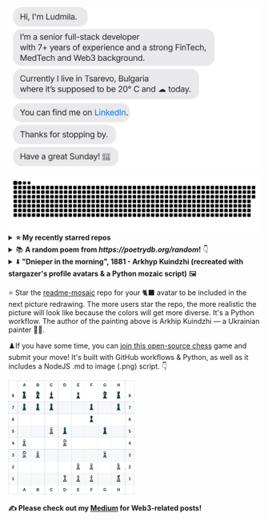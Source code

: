 [![](https://raw.githubusercontent.com/milaabl/milaabl/main/chat.svg)](https://www.linkedin.com/in/ludmila-a-dev/)

<!-- https://github.com/milaabl/milaabl/assets/86361434/c35b0e6f-acf0-435e-920d-b90faa4788ad -->

<img alt="Snake eating my contributions for breakfast🧉" src="https://raw.githubusercontent.com/milaabl/milaabl-readme/preview/github-contribution-grid-snake.svg" />

<details>
<summary>
  <strong>⭐ My recently starred repos </strong>
</summary>
  
<!-- Starred repos start -->
| Name | Url | Stars | Description |
| --- | --- |  --- |  --- |
| przemek890/Gender-prediction-app|https://github.com/przemek890/Gender-prediction-app|2|An application that utilizes camera input to predict a person's gender using a convolutional layer in PyTorch.|
| h0vhann1syan/Armenian-JavaScript-Community|https://github.com/h0vhann1syan/Armenian-JavaScript-Community|12|Welcome to the Armenian JavaScript Community Repository!|
| pieralukasz/pixel-recruitment-task|https://github.com/pieralukasz/pixel-recruitment-task|1|Zadanie rekrutacyjne Pixel Technology|
| SaraRasoulian/oop-solid-patterns|https://github.com/SaraRasoulian/oop-solid-patterns|12|💎  An educational repository for OOP, SOLID and Design Patterns|
| SaraRasoulian/SaraRasoulian|https://github.com/SaraRasoulian/SaraRasoulian|11||
| BogdanMFometescu/resume-builder|https://github.com/BogdanMFometescu/resume-builder|10|Django-based web application that allows users to create, update, and export professional resumes.|
| 0xMimir/Advance-CNN-LSTM-Model-for-Cryptocurrency-Forecasting|https://github.com/0xMimir/Advance-CNN-LSTM-Model-for-Cryptocurrency-Forecasting|6|CNN LSTM model used for predicting cryptocurrencies|
| b-hristov/b-hristov|https://github.com/b-hristov/b-hristov|1||
| CloverGit/CloverGit|https://github.com/CloverGit/CloverGit|5||
| TatevKaren/TatevKaren-data-science-portfolio|https://github.com/TatevKaren/TatevKaren-data-science-portfolio|53|Data Science Portfolio of Tatev Karen Aslanyan including Case Studies and Research Projects that I have completed that solve business problems or introduce new products. Case Study papers, codes, and additional resources are all included.|
| PiotrRut/elonmusk-twitter-notifier|https://github.com/PiotrRut/elonmusk-twitter-notifier|59|AI driven e-mail notifier for tweets mentioning stock from Elon Musk 📈|
| Vendicated/Vencord|https://github.com/Vendicated/Vencord|5813|The cutest Discord client mod|
| yeoman/yo|https://github.com/yeoman/yo|3758|CLI tool for running Yeoman generators|
| matter-labs/zksync-era|https://github.com/matter-labs/zksync-era|1522|zkSync era|
| 0age/create2crunch|https://github.com/0age/create2crunch|399|A Rust program for finding salts that create gas-efficient Ethereum addresses via CREATE2.|
| joshstevens19/ethereum-multicall|https://github.com/joshstevens19/ethereum-multicall|318|Ability to call many ethereum constant function calls in 1 JSONRPC request|
| threshold-network/token-dashboard|https://github.com/threshold-network/token-dashboard|21||
| LimeChain/mongoose-immutable-plugin|https://github.com/LimeChain/mongoose-immutable-plugin|2|Mongoose plugin guarding fields from modifications|
| ankitects/anki|https://github.com/ankitects/anki|16520|Anki's shared backend and web components, and the Qt frontend|
| lightningnetwork/lnd|https://github.com/lightningnetwork/lnd|7368|Lightning Network Daemon ⚡️|
| CoNarrative/mongo-immutable|https://github.com/CoNarrative/mongo-immutable|10|Immutable MongoDB.|
| lightningdevkit/rust-lightning|https://github.com/lightningdevkit/rust-lightning|1052|A highly modular Bitcoin Lightning library written in Rust. It's rust-lightning, not Rusty's Lightning!|
| node-lightning/node-lightning|https://github.com/node-lightning/node-lightning|128|Bitcoin Lighting Network implemented in Node.js|
| OpenZeppelin/openzeppelin-contracts-upgradeable|https://github.com/OpenZeppelin/openzeppelin-contracts-upgradeable|917|Upgradeable variant of OpenZeppelin Contracts, meant for use in upgradeable contracts. |
| dapphub/ds-test|https://github.com/dapphub/ds-test|196|Assertions, equality checks and other test helpers|
| hbarcelos/forge-multi-version|https://github.com/hbarcelos/forge-multi-version|24|Using forge with multiple solc versions|
| threshold-network/merkle-distribution|https://github.com/threshold-network/merkle-distribution|1|Threshold Network rewards generation and distribution|
| nucypher/nucypher-contracts|https://github.com/nucypher/nucypher-contracts|15|Ethereum contracts supporting TACo applications on the Threshold Network.|
| keep-network/tbtc-v2|https://github.com/keep-network/tbtc-v2|43|Trustlessly tokenized Bitcoin on Ethereum, version 2|
| TotallyMaliciousCryptoBro/TotallyMaliciousCryptoBro|https://github.com/TotallyMaliciousCryptoBro/TotallyMaliciousCryptoBro|4||

<!-- Starred repos end -->

</details>

<details>
  <summary>📚 <strong>A random poem from <em>https://poetrydb.org/random</em>!</strong> 👇 </summary>

<!-- Start poem -->
# 💮 The Canterbury Tales. The Nun's Priest's Tale. by *Geoffrey Chaucer*

<p>
    THE PROLOGUE.<br/><br/>"Ho!" quoth the Knight, "good sir, no more of this;<br/>That ye have said is right enough, y-wis,<br/>And muche more; for little heaviness<br/>Is right enough to muche folk, I guess.<br/>I say for me, it is a great disease,<br/>Where as men have been in great wealth and ease,<br/>To hearen of their sudden fall, alas!<br/>And the contrary is joy and great solas,<br/>As when a man hath been in poor estate,<br/>And climbeth up, and waxeth fortunate,<br/>And there abideth in prosperity;<br/>Such thing is gladsome, as it thinketh me,<br/>And of such thing were goodly for to tell."<br/><br/>"Yea," quoth our Hoste, "by Saint Paule's bell.<br/>Ye say right sooth; this monk hath clapped loud;<br/>He spake how Fortune cover'd with a cloud<br/>I wot not what, and als' of a tragedy<br/>Right now ye heard: and pardie no remedy<br/>It is for to bewaile, nor complain<br/>That that is done, and also it is pain,<br/>As ye have said, to hear of heaviness.<br/>Sir Monk, no more of this, so God you bless;<br/>Your tale annoyeth all this company;<br/>Such talking is not worth a butterfly,<br/>For therein is there no sport nor game;<br/>Therefore, Sir Monke, Dan Piers by your name,<br/>I pray you heart'ly, tell us somewhat else,<br/>For sickerly, n'ere clinking of your bells,<br/>That on your bridle hang on every side,<br/>By heaven's king, that for us alle died,<br/>I should ere this have fallen down for sleep,<br/>Although the slough had been never so deep;<br/>Then had your tale been all told in vain.<br/>For certainly, as these clerkes sayn,<br/>Where as a man may have no audience,<br/>Nought helpeth it to telle his sentence.<br/>And well I wot the substance is in me,<br/>If anything shall well reported be.<br/>Sir, say somewhat of hunting,  I you pray."<br/><br/>"Nay," quoth the Monk, "I have no lust to play;<br/>Now let another tell, as I have told."<br/>Then spake our Host with rude speech and bold,<br/>And said unto the Nunne's Priest anon,<br/>"Come near, thou Priest, come hither, thou Sir John,<br/>Tell us such thing as may our heartes glade.<br/>Be blithe, although thou ride upon a jade.<br/>What though thine horse be bothe foul and lean?<br/>If he will serve thee, reck thou not a bean;<br/>Look that thine heart be merry evermo'."<br/><br/>"Yes, Host," quoth he, "so may I ride or go,<br/>But I be merry, y-wis I will be blamed."<br/>And right anon his tale he hath attamed<br/>And thus he said unto us every one,<br/>This sweete priest, this goodly man, Sir John.<br/><br/>THE TALE.<br/><br/>A poor widow, somedeal y-stept in age,<br/>Was whilom dwelling in a poor cottage,<br/>Beside a grove, standing in a dale.<br/>This widow, of which I telle you my tale,<br/>Since thilke day that she was last a wife,<br/>In patience led a full simple life,<br/>For little was her chattel and her rent.<br/>By husbandry of such as God her sent,<br/>She found herself, and eke her daughters two.<br/>Three large sowes had she, and no mo';<br/>Three kine, and eke a sheep that highte Mall.<br/>Full sooty was her bow'r, and eke her hall,<br/>In which she ate full many a slender meal.<br/>Of poignant sauce knew she never a deal.<br/>No dainty morsel passed through her throat;<br/>Her diet was accordant to her cote.<br/>Repletion her made never sick;<br/>Attemper diet was all her physic,<br/>And exercise, and hearte's suffisance.<br/>The goute let her nothing for to dance,<br/>Nor apoplexy shente not her head.<br/>No wine drank she, neither white nor red:<br/>Her board was served most with white and black,<br/>Milk and brown bread, in which she found no lack,<br/>Seind bacon, and sometimes an egg or tway;<br/>For she was as it were a manner dey.<br/>A yard she had, enclosed all about<br/>With stickes, and a drye ditch without,<br/>In which she had a cock, hight Chanticleer;<br/>In all the land of crowing n'as his peer.<br/>His voice was merrier than the merry orgon,<br/>On masse days that in the churches gon.<br/>Well sickerer was his crowing in his lodge,<br/>Than is a clock, or an abbay horloge.<br/>By nature he knew each ascension<br/>Of th' equinoctial in thilke town;<br/>For when degrees fiftene were ascended,<br/>Then crew he, that it might not be amended.<br/>His comb was redder than the fine coral,<br/>Embattell'd  as it were a castle wall.<br/>His bill was black, and as the jet it shone;<br/>Like azure were his legges and his tone;<br/>His nailes whiter than the lily flow'r,<br/>And like the burnish'd gold was his colour,<br/>This gentle cock had in his governance<br/>Sev'n hennes, for to do all his pleasance,<br/>Which were his sisters and his paramours,<br/>And wondrous like to him as of colours.<br/>Of which the fairest-hued in the throat<br/>Was called Damoselle Partelote,<br/>Courteous she was, discreet, and debonair,<br/>And companiable, and bare herself so fair,<br/>Since the day that she sev'n night was old,<br/>That truely she had the heart in hold<br/>Of Chanticleer, locked in every lith;<br/>He lov'd her so, that well was him therewith,<br/>But such a joy it was to hear them sing,<br/>When that the brighte sunne gan to spring,<br/>In sweet accord, "My lefe is fare in land."<br/>For, at that time, as I have understand,<br/>Beastes and birdes coulde speak and sing.<br/><br/>And so befell, that in a dawening,<br/>As Chanticleer among his wives all<br/>Sat on his perche, that was in the hall,<br/>And next him sat this faire Partelote,<br/>This Chanticleer gan groanen in his throat,<br/>As man that in his dream is dretched sore,<br/>And when that Partelote thus heard him roar,<br/>She was aghast, and saide, "Hearte dear,<br/>What aileth you to groan in this mannere?<br/>Ye be a very sleeper, fy for shame!"<br/>And he answer'd and saide thus; "Madame,<br/>I pray you that ye take it not agrief;<br/>By God, me mette I was in such mischief,<br/>Right now, that yet mine heart is sore affright'.<br/>Now God," quoth he, "my sweven read aright<br/>And keep my body out of foul prisoun.<br/>Me mette, how that I roamed up and down<br/>Within our yard, where as I saw a beast<br/>Was like an hound, and would have made arrest<br/>Upon my body, and would have had me dead.<br/>His colour was betwixt yellow and red;<br/>And tipped was his tail, and both his ears,<br/>With black, unlike the remnant of his hairs.<br/>His snout was small, with glowing eyen tway;<br/>Yet of his look almost for fear I dey;<br/>This caused me my groaning, doubteless."<br/><br/>"Away,"  quoth she, "fy on you, hearteless!<br/>Alas!" quoth she, "for, by that God above!<br/>Now have ye lost my heart and all my love;<br/>I cannot love a coward, by my faith.<br/>For certes, what so any woman saith,<br/>We all desiren, if it mighte be,<br/>To have husbandes hardy, wise, and free,<br/>And secret, and no niggard nor no fool,<br/>Nor him that is aghast of every tool,<br/>Nor no avantour, by that God above!<br/>How durste ye for shame say to your love<br/>That anything might make you afear'd?<br/>Have ye no manne's heart, and have a beard?<br/>Alas! and can ye be aghast of swevenes?<br/>Nothing but vanity, God wot, in sweven is,<br/>Swevens engender of repletions,<br/>And oft of fume, and of complexions,<br/>When humours be too abundant in a wight.<br/>Certes this dream, which ye have mette tonight,<br/>Cometh of the great supefluity<br/>Of youre rede cholera, pardie,<br/>Which causeth folk to dreaden in their dreams<br/>Of arrows, and of fire with redde beams,<br/>Of redde beastes, that they will them bite,<br/>Of conteke, and of whelpes great and lite;<br/>Right as the humour of melancholy<br/>Causeth full many a man in sleep to cry,<br/>For fear of bulles, or of beares blake,<br/>Or elles that black devils will them take,<br/>Of other humours could I tell also,<br/>That worke many a man in sleep much woe;<br/>That I will pass as lightly as I can.<br/>Lo, Cato, which that was so wise a man,<br/><br/>Now, Sir," quoth she, "when we fly from these beams,<br/>For Godde's love, as take some laxatife;<br/>On peril of my soul, and of my life,<br/>I counsel you the best, I will not lie,<br/>That both of choler, and melancholy,<br/>Ye purge you; and, for ye shall not tarry,<br/>Though in this town is no apothecary,<br/>I shall myself two herbes teache you,<br/>That shall be for your health, and for your prow;<br/>And in our yard the herbes shall I find,<br/>The which have of their property by kind<br/>To purge you beneath, and eke above.<br/>Sire, forget not this for Godde's love;<br/>Ye be full choleric of complexion;<br/>Ware that the sun, in his ascension,<br/>You finde not replete of humours hot;<br/>And if it do, I dare well lay a groat,<br/>That ye shall have a fever tertiane,<br/>Or else an ague, that may be your bane,<br/>A day or two ye shall have digestives<br/>Of wormes, ere ye take your laxatives,<br/>Of laurel, centaury,  and fumeterere,<br/>Or else of elder-berry, that groweth there,<br/>Of catapuce,  or of the gaitre-berries,<br/>Or herb ivy growing in our yard, that merry is:<br/>Pick them right as they grow, and eat them in,<br/>Be merry, husband, for your father's kin;<br/>Dreade no dream; I can say you no more."<br/><br/>"Madame," quoth he, "grand mercy of your lore,<br/>But natheless, as touching Dan Catoun,<br/>That hath of wisdom such a great renown,<br/>Though that he bade no dreames for to dread,<br/>By God, men may in olde bookes read<br/>Of many a man more of authority<br/>Than ever Cato was, so may I the,<br/>That all the reverse say of his sentence,<br/>And have well founden by experience<br/>That dreames be significations<br/>As well of joy, as tribulations<br/>That folk enduren in this life present.<br/>There needeth make of this no argument;<br/>The very preve sheweth it indeed.<br/>One of the greatest authors that men read<br/>Saith thus, that whilom two fellowes went<br/>On pilgrimage in a full good intent;<br/>And happen'd so, they came into a town<br/>Where there was such a congregatioun<br/>Of people, and eke so strait of herbergage,<br/>That they found not as much as one cottage<br/>In which they bothe might y-lodged be:<br/>Wherefore they musten of necessity,<br/>As for that night, departe company;<br/>And each of them went to his hostelry,<br/>And took his lodging as it woulde fall.<br/>The one of them was lodged in a stall,<br/>Far in a yard, with oxen of the plough;<br/>That other man was lodged well enow,<br/>As was his aventure, or his fortune,<br/>That us governeth all, as in commune.<br/>And so befell, that, long ere it were day,<br/>This man mette in his bed, there: as he lay,<br/>How that his fellow gan upon him call,<br/>And said, 'Alas! for in an ox's stall<br/>This night shall I be murder'd, where I lie<br/>Now help me, deare brother, or I die;<br/>In alle haste come to me,' he said.<br/>This man out of his sleep for fear abraid;<br/>But when that he was wak'd out of his sleep,<br/>He turned him, and took of this no keep;<br/>He thought his dream was but a vanity.<br/>Thus twies in his sleeping dreamed he,<br/>And at the thirde time yet his fellaw again<br/>Came, as he thought, and said, 'I am now slaw;<br/>Behold my bloody woundes, deep and wide.<br/>Arise up early, in the morning, tide,<br/>And at the west gate of the town,' quoth he,<br/>'A carte full of dung there shalt: thou see,<br/>In which my body is hid privily.<br/>Do thilke cart arroste boldely.<br/>My gold caused my murder, sooth to sayn.'<br/>And told him every point how he was slain,<br/>With a full piteous face, and pale of hue.<br/><br/>"And, truste well, his dream he found full true;<br/>For on the morrow, as soon as it was day,<br/>To his fellowes inn he took his way;<br/>And when that he came to this ox's stall,<br/>After his fellow he began to call.<br/>The hostelere answered him anon,<br/>And saide, 'Sir, your fellow is y-gone,<br/>As soon as day he went out of the town.'<br/>This man gan fallen in suspicioun,<br/>Rememb'ring on his dreames that he mette,<br/>And forth he went, no longer would he let,<br/>Unto the west gate of the town, and fand<br/>A dung cart, as it went for to dung land,<br/>That was arrayed in the same wise<br/>As ye have heard the deade man devise;<br/>And with an hardy heart he gan to cry,<br/>'Vengeance and justice of this felony:<br/>My fellow murder'd in this same night<br/>And in this cart he lies, gaping upright.<br/>I cry out on the ministers,' quoth he.<br/>'That shoulde keep and rule this city;<br/>Harow! alas! here lies my fellow slain.'<br/>What should I more unto this tale sayn?<br/>The people out start, and cast the cart to ground<br/>And in the middle of the dung they found<br/>The deade man, that murder'd was all new.<br/>O blissful God! that art so good and true,<br/>Lo, how that thou bewray'st murder alway.<br/>Murder will out, that see we day by day.<br/>Murder is so wlatsom and abominable<br/>To God, that is so just and reasonable,<br/>That he will not suffer it heled be;<br/>Though it abide a year, or two, or three,<br/>Murder will out, this is my conclusioun,<br/>And right anon, the ministers of the town<br/>Have hent the carter, and so sore him pined,<br/>And eke the hostelere so sore engined,<br/>That they beknew their wickedness anon,<br/>And were hanged by the necke bone.<br/><br/>"Here may ye see that dreames be to dread.<br/>And certes in the same book I read,<br/>Right in the nexte chapter after this<br/>(I gabbe not, so have I joy and bliss),<br/>Two men that would, have passed over sea,<br/>For certain cause, into a far country,<br/>If that the wind not hadde been contrary,<br/>That made them in a city for to tarry,<br/>That stood full merry upon an haven side;<br/>But on a day, against the even-tide,<br/>The wind gan change, and blew right as them lest.<br/>Jolly and glad they wente to their rest,<br/>And caste them full early for to sail.<br/>But to the one man fell a great marvail<br/>That one of them, in sleeping as he lay,<br/>He mette a wondrous dream, against the day:<br/>He thought a man stood by his bedde's side,<br/>And him commanded that he should abide;<br/>And said him thus; 'If thou to-morrow wend,<br/>Thou shalt be drown'd; my tale is at an end.'<br/>He woke, and told his follow what he mette,<br/>And prayed him his voyage for to let;<br/>As for that day, he pray'd him to abide.<br/>His fellow, that lay by his bedde's side,<br/>Gan for to laugh, and scorned him full fast.<br/>'No dream,' quoth he,'may so my heart aghast,<br/>That I will lette for to do my things.<br/>I sette not a straw by thy dreamings,<br/>For swevens be but vanities and japes.<br/>Men dream all day of owles and of apes,<br/>And eke of many a maze therewithal;<br/>Men dream of thing that never was, nor shall.<br/>But since I see, that thou wilt here abide,<br/>And thus forslothe wilfully thy tide,<br/>God wot, it rueth me; and have good day.'<br/>And thus he took his leave, and went his way.<br/>But, ere that he had half his course sail'd,<br/>I know not why, nor what mischance it ail'd,<br/>But casually the ship's bottom rent,<br/>And ship and man under the water went,<br/>In sight of other shippes there beside<br/>That with him sailed at the same tide.<br/><br/>"And therefore, faire Partelote so dear,<br/>By such examples olde may'st thou lear,<br/>That no man shoulde be too reckeless<br/>Of dreames, for I say thee doubteless,<br/>That many a dream full sore is for to dread.<br/>Lo, in the life of Saint Kenelm  I read,<br/>That was Kenulphus' son, the noble king<br/>Of Mercenrike,  how Kenelm mette a thing.<br/>A little ere he was murder'd on a day,<br/>His murder in his vision he say.<br/>His norice him expounded every deal<br/>His sweven, and bade him to keep him well<br/>For treason; but he was but seven years old,<br/>And therefore little tale hath he told<br/>Of any dream, so holy was his heart.<br/>By God, I hadde lever than my shirt<br/>That ye had read his legend, as have I.<br/>Dame Partelote, I say you truely,<br/>Macrobius, that wrote the vision<br/>In Afric' of the worthy Scipion,<br/>Affirmeth dreames, and saith that they be<br/>'Warnings of thinges that men after see.<br/>And furthermore, I pray you looke well<br/>In the Old Testament, of Daniel,<br/>If he held dreames any vanity.<br/>Read eke of Joseph, and there shall ye see<br/>Whether dreams be sometimes (I say not all)<br/>Warnings of thinges that shall after fall.<br/>Look of Egypt the king, Dan Pharaoh,<br/>His baker and his buteler also,<br/>Whether they felte none effect in dreams.<br/>Whoso will seek the acts of sundry remes<br/>May read of dreames many a wondrous thing.<br/>Lo Croesus, which that was of Lydia king,<br/>Mette he not that he sat upon a tree,<br/>Which signified he shoulde hanged be?<br/>Lo here, Andromache, Hectore's wife,<br/>That day that Hector shoulde lose his life,<br/>She dreamed on the same night beforn,<br/>How that the life of Hector should be lorn,<br/>If thilke day he went into battaile;<br/>She warned him, but it might not avail;<br/>He wente forth to fighte natheless,<br/>And was y-slain anon of Achilles.<br/>But thilke tale is all too long to tell;<br/>And eke it is nigh day, I may not dwell.<br/>Shortly I say, as for conclusion,<br/>That I shall have of this avision<br/>Adversity; and I say furthermore,<br/>That I ne tell of laxatives no store,<br/>For they be venomous, I wot it well;<br/>I them defy, I love them never a del.<br/><br/>"But let us speak of mirth, and stint all this;<br/>Madame Partelote, so have I bliss,<br/>Of one thing God hath sent me large grace;<br/>For when I see the beauty of your face,<br/>Ye be so scarlet-hued about your eyen,<br/>I maketh all my dreade for to dien,<br/>For, all so sicker as In principio,<br/>Mulier est hominis confusio.<br/>Madam, the sentence of of this Latin is,<br/>Woman is manne's joy and manne's bliss.<br/>For when I feel at night your softe side, --<br/>Albeit that I may not on you ride,<br/>For that our perch is made so narrow, Alas!<br/>I am so full of joy and of solas,<br/>That I defy both sweven and eke dream."<br/>And with that word he flew down from the beam,<br/>For it was day, and eke his hennes all;<br/>And with a chuck he gan them for to call,<br/>For he had found a corn, lay in the yard.<br/>Royal he was, he was no more afear'd;<br/>He feather'd Partelote twenty time,<br/>And as oft trode her, ere that it was prime.<br/>He looked as it were a grim lion,<br/>And on his toes he roamed up and down;<br/>He deigned not to set his feet to ground;<br/>He chucked, when he had a corn y-found,<br/>And to him ranne then his wives all.<br/>Thus royal, as a prince is in his hall,<br/>Leave I this Chanticleer in his pasture;<br/>And after will I tell his aventure.<br/><br/>When that the month in which the world began,<br/>That highte March, when God first maked man,<br/>Was complete, and y-passed were also,<br/>Since March ended, thirty days and two,<br/>Befell that Chanticleer in all his pride,<br/>His seven wives walking him beside,<br/>Cast up his eyen to the brighte sun,<br/>That in the sign of Taurus had y-run<br/>Twenty degrees and one, and somewhat more;<br/>He knew by kind, and by none other lore,<br/>That it was prime, and crew with blissful steven.<br/>"The sun," he said, "is clomben up in heaven<br/>Twenty degrees and one, and more y-wis.<br/>Madame Partelote, my worlde's bliss,<br/>Hearken these blissful birdes how they sing,<br/>And see the freshe flowers how they spring;<br/>Full is mine heart of revel and solace."<br/>But suddenly him fell a sorrowful case;<br/>For ever the latter end of joy is woe:<br/>God wot that worldly joy is soon y-go:<br/>And, if a rhetor coulde fair indite,<br/>He in a chronicle might it safely write,<br/>As for a sov'reign notability<br/>Now every wise man, let him hearken me;<br/>This story is all as true, I undertake,<br/>As is the book of Launcelot du Lake,<br/>That women hold in full great reverence.<br/>Now will I turn again to my sentence.<br/><br/>A col-fox,  full of sly iniquity,<br/>That in the grove had wonned yeares three,<br/>By high imagination forecast,<br/>The same night thorough the hedges brast<br/>Into the yard, where Chanticleer the fair<br/>Was wont, and eke his wives, to repair;<br/>And in a bed of wortes still he lay,<br/>Till it was passed undern  of the day,<br/>Waiting his time on Chanticleer to fall:<br/>As gladly do these homicides all,<br/>That in awaite lie to murder men.<br/>O false murd'rer! Rouking in thy den!<br/>O new Iscariot, new Ganilion!<br/>O false dissimuler, O Greek Sinon,<br/>That broughtest Troy all utterly to sorrow!<br/>O Chanticleer! accursed be the morrow<br/>That thou into thy yard flew from the beams;<br/>Thou wert full well y-warned by thy dreams<br/>That thilke day was perilous to thee.<br/>But what that God forewot must needes be,<br/>After th' opinion of certain clerkes.<br/>Witness on him that any perfect clerk is,<br/>That in school is great altercation<br/>In this matter, and great disputation,<br/>And hath been of an hundred thousand men.<br/>But I ne cannot boult it to the bren,<br/>As can the holy doctor Augustine,<br/>Or Boece, or the bishop Bradwardine,<br/>Whether that Godde's worthy foreweeting<br/>Straineth me needly for to do a thing<br/>(Needly call I simple necessity),<br/>Or elles if free choice be granted me<br/>To do that same thing, or do it not,<br/>Though God forewot it ere that it was wrought;<br/>Or if his weeting straineth never a deal,<br/>But by necessity conditionel.<br/>I will not have to do of such mattere;<br/>My tale is of a cock, as ye may hear,<br/>That took his counsel of his wife, with sorrow,<br/>To walken in the yard upon the morrow<br/>That he had mette the dream, as I you told.<br/>Womane's counsels be full often cold;<br/>Womane's counsel brought us first to woe,<br/>And made Adam from Paradise to go,<br/>There as he was full merry and well at case.<br/>But, for I n'ot to whom I might displease<br/>If I counsel of women woulde blame,<br/>Pass over, for I said it in my game.<br/>Read authors, where they treat of such mattere<br/>And what they say of women ye may hear.<br/>These be the cocke's wordes, and not mine;<br/>I can no harm of no woman divine.<br/>Fair in the sand, to bathe her merrily,<br/>Lies Partelote, and all her sisters by,<br/>Against the sun, and Chanticleer so free<br/>Sang merrier than the mermaid in the sea;<br/>For Physiologus saith sickerly,<br/>How that they singe well and merrily.<br/>And so befell that, as he cast his eye<br/>Among the wortes, on a butterfly,<br/>He was ware of this fox that lay full low.<br/>Nothing ne list him thenne for to crow,<br/>But cried anon "Cock! cock!" and up he start,<br/>As man that was affrayed in his heart.<br/>For naturally a beast desireth flee<br/>From his contrary, if be may it see,<br/>Though he ne'er erst had soon it with his eye<br/>This Chanticleer, when he gan him espy,<br/>He would have fled, but that the fox anon<br/>Said, "Gentle Sir, alas! why will ye gon?<br/>Be ye afraid of me that am your friend?<br/>Now, certes, I were worse than any fiend,<br/>If I to you would harm or villainy.<br/>I am not come your counsel to espy.<br/>But truely the cause of my coming<br/>Was only for to hearken how ye sing;<br/>For truely ye have as merry a steven,<br/>As any angel hath that is in heaven;<br/>Therewith ye have of music more feeling,<br/>Than had Boece, or any that can sing.<br/>My lord your father (God his soule bless)<br/>And eke your mother of her gentleness,<br/>Have in mnine house been, to my great ease:<br/>And certes, Sir, full fain would I you please.<br/>But, for men speak of singing, I will say,<br/>So may I brooke well mine eyen tway,<br/>Save you, I hearde never man so sing<br/>As did your father in the morrowning.<br/>Certes it was of heart all that he sung.<br/>And, for to make his voice the more strong,<br/>He would so pain him, that with both his eyen<br/>He muste wink, so loud he woulde cryen,<br/>And standen on his tiptoes therewithal,<br/>And stretche forth his necke long and small.<br/>And eke he was of such discretion,<br/>That there was no man, in no region,<br/>That him in song or wisdom mighte pass.<br/>I have well read in Dan Burnel the Ass,<br/>Among his verse, how that there was a cock<br/>That, for a prieste's son gave him a knock<br/>Upon his leg, while he was young and nice,<br/>He made him for to lose his benefice.<br/>But certain there is no comparison<br/>Betwixt the wisdom and discretion<br/>Of youre father, and his subtilty.<br/>Now singe, Sir, for sainte charity,<br/>Let see, can ye your father counterfeit?"<br/><br/>This Chanticleer his wings began to beat,<br/>As man that could not his treason espy,<br/>So was he ravish'd with his flattery.<br/>Alas! ye lordes, many a false flattour<br/>Is in your court, and many a losengeour,<br/>That please you well more, by my faith,<br/>Than he that soothfastness unto you saith.<br/>Read in Ecclesiast' of flattery;<br/>Beware, ye lordes, of their treachery.<br/>This Chanticleer stood high upon his toes,<br/>Stretching his neck, and held his eyen close,<br/>And gan to crowe loude for the nonce<br/>And Dan Russel  the fox start up at once,<br/>And by the gorge hente Chanticleer,<br/>And on his back toward the wood him bare.<br/>For yet was there no man that him pursu'd.<br/>O destiny, that may'st not be eschew'd!<br/>Alas, that Chanticleer flew from the beams!<br/>Alas, his wife raughte nought of dreams!<br/>And on a Friday fell all this mischance.<br/>O Venus, that art goddess of pleasance,<br/>Since that thy servant was this Chanticleer<br/>And in thy service did all his powere,<br/>More for delight, than the world to multiply,<br/>Why wilt thou suffer him on thy day to die?<br/>O Gaufrid, deare master sovereign,<br/>That, when thy worthy king Richard was slain<br/>With shot, complainedest his death so sore,<br/>Why n'had I now thy sentence and thy lore,<br/>The Friday for to chiden, as did ye?<br/>(For on a Friday, soothly, slain was he),<br/>Then would I shew you how that I could plain<br/>For Chanticleere's dread, and for his pain.<br/><br/>Certes such cry nor lamentation<br/>Was ne'er of ladies made, when Ilion<br/>Was won, and Pyrrhus with his straighte sword,<br/>When he had hent king Priam by the beard,<br/>And slain him (as saith us Eneidos),<br/>As maden all the hennes in the close,<br/>When they had seen of Chanticleer the sight.<br/>But sov'reignly Dame Partelote shright,<br/>Full louder than did Hasdrubale's wife,<br/>When that her husband hadde lost his life,<br/>And that the Romans had y-burnt Carthage;<br/>She was so full of torment and of rage,<br/>That wilfully into the fire she start,<br/>And burnt herselfe with a steadfast heart.<br/>O woeful hennes! right so cried ye,<br/>As, when that Nero burned the city<br/>Of Rome, cried the senatores' wives,<br/>For that their husbands losten all their lives;<br/>Withoute guilt this Nero hath them slain.<br/>Now will I turn unto my tale again;<br/><br/>The sely widow, and her daughters two,<br/>Hearde these hennes cry and make woe,<br/>And at the doors out started they anon,<br/>And saw the fox toward the wood is gone,<br/>And bare upon his back the cock away:<br/>They cried, "Out! harow! and well-away!<br/>Aha! the fox!" and after him they ran,<br/>And eke with staves many another man<br/>Ran Coll our dog, and Talbot, and Garland;<br/>And Malkin, with her distaff in her hand<br/>Ran cow and calf, and eke the very hogges<br/>So fear'd they were for barking of the dogges,<br/>And shouting of the men and women eke.<br/>They ranne so, them thought their hearts would break.<br/>They yelled as the fiendes do in hell;<br/>The duckes cried as men would them quell;<br/>The geese for feare flewen o'er the trees,<br/>Out of the hive came the swarm of bees,<br/>So hideous was the noise, ben'dicite!<br/>Certes he, Jacke Straw, and his meinie,<br/>Ne made never shoutes half so shrill<br/>When that they woulden any Fleming kill,<br/>As thilke day was made upon the fox.<br/>Of brass they broughte beames and of box,<br/>Of horn and bone, in which they blew and pooped,<br/>And therewithal they shrieked and they hooped;<br/>It seemed as the heaven shoulde fall<br/><br/>Now, goode men, I pray you hearken all;<br/>Lo, how Fortune turneth suddenly<br/>The hope and pride eke of her enemy.<br/>This cock, that lay upon the fox's back,<br/>In all his dread unto the fox he spake,<br/>And saide, "Sir, if that I were as ye,<br/>Yet would I say (as wisly God help me),<br/>'Turn ye again, ye proude churles all;<br/>A very pestilence upon you fall.<br/>Now am I come unto the woode's side,<br/>Maugre your head, the cock shall here abide;<br/>I will him eat, in faith, and that anon.'"<br/>The fox answer'd, "In faith it shall be done:"<br/>And, as he spake the word, all suddenly<br/>The cock brake from his mouth deliverly,<br/>And high upon a tree he flew anon.<br/>And when the fox saw that the cock was gone,<br/>"Alas!" quoth he, "O Chanticleer, alas!<br/>I have," quoth he, "y-done to you trespass,<br/>Inasmuch as I maked you afear'd,<br/>When I you hent, and brought out of your yard;<br/>But, Sir, I did it in no wick' intent;<br/>Come down, and I shall tell you what I meant.<br/>I shall say sooth to you, God help me so."<br/>"Nay then," quoth he, "I shrew us both the two,<br/>And first I shrew myself, both blood and bones,<br/>If thou beguile me oftener than once.<br/>Thou shalt no more through thy flattery<br/>Do me to sing and winke with mine eye;<br/>For he that winketh when he shoulde see,<br/>All wilfully, God let him never the."<br/>"Nay," quoth the fox; "but God give him mischance<br/>That is so indiscreet of governance,<br/>That jangleth when that he should hold his peace."<br/><br/>Lo, what it is for to be reckeless<br/>And negligent, and trust on flattery.<br/>But ye that holde this tale a folly,<br/>As of a fox, or of a cock or hen,<br/>Take the morality thereof, good men.<br/>For Saint Paul saith, That all that written is,<br/>To our doctrine it written is y-wis.<br/>Take the fruit, and let the chaff be still.<br/><br/>Now goode God, if that it be thy will,<br/>As saith my Lord,  so make us all good men;<br/>And bring us all to thy high bliss. Amen.<br/><br/>THE EPILOGUE<br/><br/>"Sir Nunne's Priest," our hoste said anon,<br/>"Y-blessed be thy breech, and every stone;<br/>This was a merry tale of Chanticleer.<br/>But by my truth, if thou wert seculere,<br/>Thou wouldest be a treadefowl aright;<br/>For if thou have courage as thou hast might,<br/>Thee were need of hennes, as I ween,<br/>Yea more than seven times seventeen.<br/>See, whate brawnes hath this gentle priest,<br/>So great a neck, and such a large breast<br/>He looketh as a sperhawk with his eyen<br/>Him needeth not his colour for to dyen<br/>With Brazil, nor with grain of Portugale.<br/>But, Sir, faire fall you for your tale'."<br/>And, after that, he with full merry cheer<br/>Said to another, as ye shall hear.
</p>

***
<!-- End poem -->
</details>

<details>
<summary>
  ⬇️ <strong>"Dnieper in the morning", 1881 - Arkhyp Kuindzhi (recreated with stargazer's profile avatars & a Python mozaic script)</strong> 🖼️
</summary>

<img width="49%" src="https://raw.githubusercontent.com/milaabl/readme-mosaic/main/data/input.jpg" alt="Original picture"/>
<img width="49%" src="https://raw.githubusercontent.com/milaabl/readme-mosaic/main/data/output.jpg" alt="Output picture"/>
<img width="70%" src="https://raw.githubusercontent.com/milaabl/readme-mosaic/main/data/output.gif" alt="Output GIF"/>
</details>

⭐ Star the [readme-mosaic](https://github.com/milaabl/readme-mosaic) repo for your 🐈‍⬛ avatar to be included in the next picture redrawing. The more users star the repo, the more realistic the picture will look like because the colors will get more diverse. It's a Python workflow. The author of the painting above is Arkhip Kuindzhi — a Ukrainian painter 💙💛.

♟️If you have some time, you can [join this open-source chess](https://github.com/milaabl/readme-chess) game and submit your move! It's built with GitHub workflows & Python, as well as it includes a NodeJS .md to image (.png) script. 👇

<a href="https://github.com/milaabl/readme-chess/blob/master/README.md"><img src="https://raw.githubusercontent.com/milaabl/readme-chess/master/chess.png" alt="README chess dynamic game preview" width="50%" /></a>

<strong>✍️ Please check out my <a href="https://medium.com/@milaabl2405">Medium</a> for Web3-related posts!</strong>
